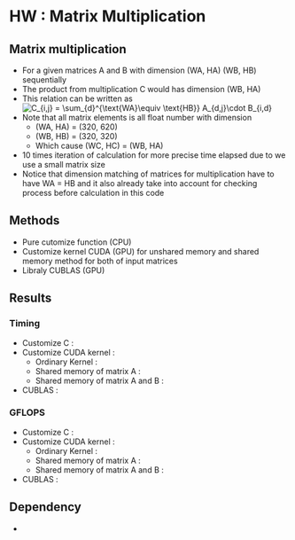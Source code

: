 # HW : Matrix Multiplication
## Matrix multiplication 
* For a given matrices A and B with dimension (WA, HA) (WB, HB) sequentially
* The product from multiplication C would has dimension (WB, HA)
* This relation can be written as  <br/>
	<img style="text-align: center;" src="https://latex.codecogs.com/gif.latex?C_{i,j}&space;=&space;\sum_{d}^{\text{WA}\equiv&space;\text{HB}}&space;A_{d,j}\cdot&space;B_{i,d}" title="C_{i,j} = \sum_{d}^{\text{WA}\equiv \text{HB}} A_{d,j}\cdot B_{i,d}" />
* Note that all matrix elements is all float number with dimension
	* (WA, HA) = (320, 620)
	* (WB, HB) = (320, 320)
	* Which cause (WC, HC) = (WB, HA)
* 10 times iteration of calculation for more precise time elapsed due to we use a small matrix size
* Notice that dimension matching of matrices for multiplication have to have WA = HB and it also already take into account for checking process before calculation in this code

## Methods
* Pure cutomize function (CPU)
* Customize kernel CUDA (GPU) for unshared memory and shared memory method for both of input matrices
* Libraly CUBLAS (GPU)

## Results
### Timing
* Customize C : 
* Customize CUDA kernel : 
	* Ordinary Kernel :
	* Shared memory of matrix A :
	* Shared memory of matrix A and B :
* CUBLAS : 

### GFLOPS
* Customize C : 
* Customize CUDA kernel : 
	* Ordinary Kernel :
	* Shared memory of matrix A :
	* Shared memory of matrix A and B :
* CUBLAS : 

## Dependency
*